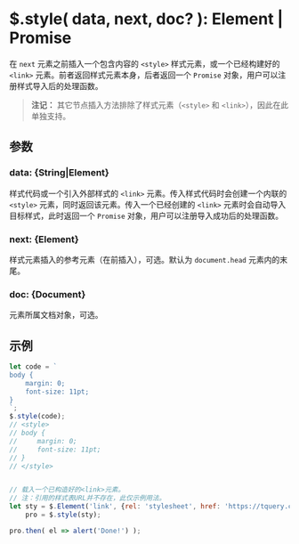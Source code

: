 # $.style( data, next, doc? ): Element | Promise

在 `next` 元素之前插入一个包含内容的 `<style>` 样式元素，或一个已经构建好的 `<link>` 元素。前者返回样式元素本身，后者返回一个 `Promise` 对象，用户可以注册样式导入后的处理函数。

> **注记：**
> 其它节点插入方法排除了样式元素（`<style>` 和 `<link>`），因此在此单独支持。


## 参数

### data: {String|Element}

样式代码或一个引入外部样式的 `<link>` 元素。传入样式代码时会创建一个内联的 `<style>` 元素，同时返回该元素。传入一个已经创建的 `<link>` 元素时会自动导入目标样式，此时返回一个 `Promise` 对象，用户可以注册导入成功后的处理函数。


### next: {Element}

样式元素插入的参考元素（在前插入），可选。默认为 `document.head` 元素内的末尾。


### doc: {Document}

元素所属文档对象，可选。


## 示例

```js
let code = `
body {
    margin: 0;
    font-size: 11pt;
}
`;
$.style(code);
// <style>
// body {
//     margin: 0;
//     font-size: 11pt;
// }
// </style>


// 载入一个已构造好的<link>元素。
// 注：引用的样式表URL并不存在，此仅示例用法。
let sty = $.Element('link', {rel: 'stylesheet', href: 'https://tquery.com/styles/mail.css'}),
    pro = $.style(sty);

pro.then( el => alert('Done!') );
```